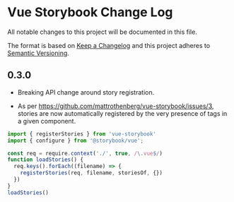 # Vue Storybook Change Log

All notable changes to this project will be documented in this file.

The format is based on [Keep a Changelog](http://keepachangelog.com/) and this project adheres to [Semantic Versioning](http://semver.org/).

## 0.3.0

- Breaking API change around story registration.

- As per https://github.com/mattrothenberg/vue-storybook/issues/3, stories are now automatically registered by the very presence of tags in a given component.

```js
import { registerStories } from 'vue-storybook'
import { configure } from '@storybook/vue';

const req = require.context('./', true, /\.vue$/)
function loadStories() {
  req.keys().forEach((filename) => {
    registerStories(req, filename, storiesOf, {})
  })
}
loadStories()
```
